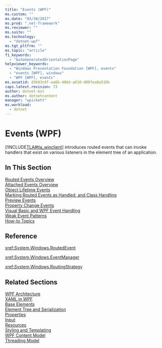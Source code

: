 ```yaml
---
title: "Events (WPF)"
ms.custom: ""
ms.date: "03/30/2017"
ms.prod: ".net-framework"
ms.reviewer: ""
ms.suite: ""
ms.technology: 
  - "dotnet-wpf"
ms.tgt_pltfrm: ""
ms.topic: "article"
f1_keywords: 
  - "AutoGeneratedOrientationPage"
helpviewer_keywords: 
  - "Windows Presentation Foundation [WPF], events"
  - "events [WPF], windows"
  - "WPF [WPF], events"
ms.assetid: d3b93c6f-aa6b-486d-a010-d097ea8a516b
caps.latest.revision: 73
author: dotnet-bot
ms.author: dotnetcontent
manager: "wpickett"
ms.workload: 
  - dotnet
---
```

# Events (WPF)
[!INCLUDE[TLA#tla_winclient](../../../../includes/tlasharptla-winclient-md.md)] introduces routed events that can invoke handlers that exist on various listeners in the element tree of an application.  
  
## In This Section  
 [Routed Events Overview](../../../../docs/framework/wpf/advanced/routed-events-overview.md)  
 [Attached Events Overview](../../../../docs/framework/wpf/advanced/attached-events-overview.md)  
 [Object Lifetime Events](../../../../docs/framework/wpf/advanced/object-lifetime-events.md)  
 [Marking Routed Events as Handled, and Class Handling](../../../../docs/framework/wpf/advanced/marking-routed-events-as-handled-and-class-handling.md)  
 [Preview Events](../../../../docs/framework/wpf/advanced/preview-events.md)  
 [Property Change Events](../../../../docs/framework/wpf/advanced/property-change-events.md)  
 [Visual Basic and WPF Event Handling](../../../../docs/framework/wpf/advanced/visual-basic-and-wpf-event-handling.md)  
 [Weak Event Patterns](../../../../docs/framework/wpf/advanced/weak-event-patterns.md)  
 [How-to Topics](../../../../docs/framework/wpf/advanced/events-how-to-topics.md)  
  
## Reference  
 <xref:System.Windows.RoutedEvent>  
  
 <xref:System.Windows.EventManager>  
  
 <xref:System.Windows.RoutingStrategy>  
  
## Related Sections  
 [WPF Architecture](../../../../docs/framework/wpf/advanced/wpf-architecture.md)  
  [XAML in WPF](../../../../docs/framework/wpf/advanced/xaml-in-wpf.md)  
  [Base Elements](../../../../docs/framework/wpf/advanced/base-elements.md)  
  [Element Tree and Serialization](../../../../docs/framework/wpf/advanced/element-tree-and-serialization.md)  
  [Properties](../../../../docs/framework/wpf/advanced/properties-wpf.md)  
  [Input](../../../../docs/framework/wpf/advanced/input-wpf.md)  
  [Resources](../../../../docs/framework/wpf/advanced/resources-wpf.md)  
  [Styling and Templating](../../../../docs/framework/wpf/controls/styling-and-templating.md)  
  [WPF Content Model](../../../../docs/framework/wpf/controls/wpf-content-model.md)  
  [Threading Model](../../../../docs/framework/wpf/advanced/threading-model.md)
